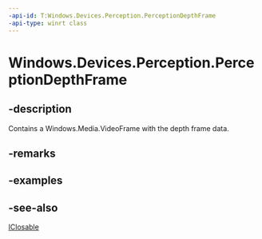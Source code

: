 ----api-id: T:Windows.Devices.Perception.PerceptionDepthFrame
-api-type: winrt class
---<!-- Class syntax.public class PerceptionDepthFrame : Windows.Devices.Perception.IPerceptionDepthFrame, Windows.Foundation.IClosable--># Windows.Devices.Perception.PerceptionDepthFrame## -descriptionContains a Windows.Media.VideoFrame with the depth frame data.## -remarks## -examples## -see-also[IClosable](../windows.foundation/iclosable.md)